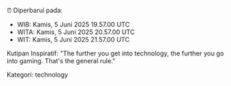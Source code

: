 ⏰ Diperbarui pada:
- WIB: Kamis, 5 Juni 2025 19.57.00 UTC
- WITA: Kamis, 5 Juni 2025 20.57.00 UTC
- WIT: Kamis, 5 Juni 2025 21.57.00 UTC

Kutipan Inspiratif:
"The further you get into technology, the further you go into gaming. That's the general rule."


Kategori: technology

